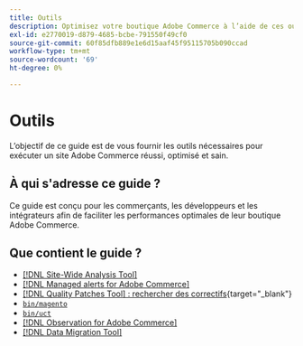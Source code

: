 ```yaml
---
title: Outils
description: Optimisez votre boutique Adobe Commerce à l’aide de ces outils.
exl-id: e2770019-d879-4685-bcbe-791550f49cf0
source-git-commit: 60f85dfb889e1e6d15aaf45f95115705b090ccad
workflow-type: tm+mt
source-wordcount: '69'
ht-degree: 0%

---
```


# Outils

L’objectif de ce guide est de vous fournir les outils nécessaires pour exécuter un site Adobe Commerce réussi, optimisé et sain.

## À qui s&#39;adresse ce guide ?

Ce guide est conçu pour les commerçants, les développeurs et les intégrateurs afin de faciliter les performances optimales de leur boutique Adobe Commerce.

## Que contient le guide ?

* [[!DNL Site-Wide Analysis Tool]](../tools/site-wide-analysis-tool/intro.md)
* [[!DNL Managed alerts for Adobe Commerce]](../tools/managed-alerts-for-adobe-commerce/managed-alerts-for-magento-commerce.md)
* [[!DNL Quality Patches Tool] : rechercher des correctifs](https://experienceleague.adobe.com/tools/commerce-quality-patches/index.html?lang=fr){target="_blank"}
* [`bin/magento`](reference/commerce-on-premises.md)
* [`bin/uct`](reference/commerce-on-premises.md)
* [[!DNL Observation for Adobe Commerce]](../tools/observation-for-adobe-commerce/intro.md)
* [[!DNL Data Migration Tool]](data-migration-tool/how-migration-works.md)
